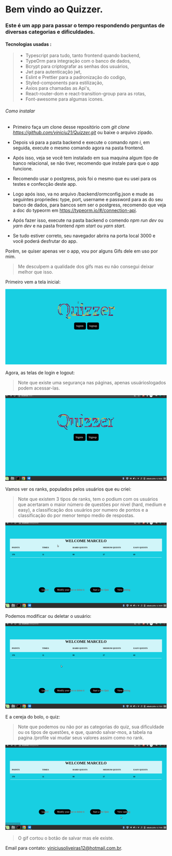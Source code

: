 # Bem vindo ao Quizzer. 

### Este é um app para passar o tempo respondendo perguntas de diversas categorias e dificuldades.

#### Tecnologias usadas : 
> - Typescript para tudo, tanto frontend quando backend,
> - TypeOrm para integração com o banco de dados,
> - Bcrypt para criptografar as senhas dos usuários,
> - Jwt para autenticação jwt,
> - Eslint e Prettier para a padronização do codigo, 
> - Styled-components para estilização,
> - Axios para chamadas as Api's, 
> - React-router-dom e react-transition-group para as rotas,
> - Font-awesome para algumas icones.

###### Como instalar

- Primeiro faça um clone desse repositório com *git clone https://github.com/viniciu21/Quizzer.git* ou baixe o arquivo zipado. 

- Depois vá para a pasta backend e execute o comando *npm i*, em seguida, execute o mesmo comando agora na pasta frontend.

- Após isso, veja se você tem instalado em sua maquina algum tipo de banco relacional, se não tiver, recomendo que instale para que o app funcione. 

- Recomendo usar o postgress, pois foi o mesmo que eu usei para os testes e confecção deste app. 

- Logo após isso, va no arquivo /backend/ormconfig.json e mude as seguintes propriedes: type, port, username e password para as do seu banco de dados, para bancos sem ser o postgress, recomendo que veja a doc do typeorm em https://typeorm.io/#/connection-api.

- Após fazer isso, execute na pasta backend o comendo *npm run dev* ou *yarn dev* e na pasta frontend *npm start* ou *yarn start*.

- Se tudo estiver correto, seu navegador abrira na porta local 3000 e você poderá desfrutar do app.

Porêm, se quiser apenas ver o app, vou por alguns Gifs dele em uso por mim.

> Me desculpem a qualidade dos gifs mas eu não consegui deixar melhor que isso.  

Primeiro vem a tela inicial: 

![Alt Text](./assets/Innitialpage.gif)

Agora, as telas de login e logout: 

> Note que existe uma segurança nas páginas, apenas usuárioslogados podem acessar-las.

![Alt Text](./assets/SignupSigninPage.gif)

Vamos ver os ranks, populados pelos usuários que eu criei: 

> Note que existem 3 tipos de ranks, tem o podium com os usuários que acertaram o maior número de questões por nivel (hard, medium e easy), a classificação dos usuários por numero de pontos e a classificação do por menor tempo medio de respostas.

![Alt Text](./assets/Ranks.gif)

Podemos modificar ou deletar o usuário:

![Alt Text](./assets/Modify.gif)

E a cereja do bolo, o quiz: 

> Note que podemos ou não por as categorias do quiz, sua dificuldade ou os tipos de questões, e que, quando salvar-mos, a tabela na pagina /profile vai mudar seus valores assim como no rank. 

![Alt Text](./assets/Quiz.gif)

> O gif cortou o botão de salvar mas ele existe.

Email para contato: viniciusoliveiras12@hotmail.com.br.